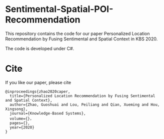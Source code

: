 # Sentimental-Spatial-POI-Recommendation
This repository contains the code for our paper Personalized Location Recommendation by Fusing Sentimental and Spatial Context in KBS 2020.

The code is developed under C#.


# Cite
If you like our paper, please cite
```
@inproceedings{zhao2020caper,
  title={Personalized Location Recommendation by Fusing Sentimental and Spatial Context},
  author={Zhao, Guoshuai and Lou, Peiliang and Qian, Xueming and Hou, Xingsong},
  journal={Knowledge-Based Systems},
  volume={}，
  pages={},
  year={2020}
}
```
